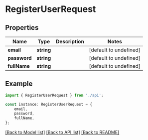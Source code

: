 # RegisterUserRequest


## Properties

Name | Type | Description | Notes
------------ | ------------- | ------------- | -------------
**email** | **string** |  | [default to undefined]
**password** | **string** |  | [default to undefined]
**fullName** | **string** |  | [default to undefined]

## Example

```typescript
import { RegisterUserRequest } from './api';

const instance: RegisterUserRequest = {
    email,
    password,
    fullName,
};
```

[[Back to Model list]](../README.md#documentation-for-models) [[Back to API list]](../README.md#documentation-for-api-endpoints) [[Back to README]](../README.md)
